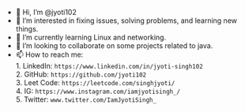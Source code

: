 - 👋 Hi, I’m @jyoti102
- 👀 I’m interested in fixing issues, solving problems, and learning new things.
- 🌱 I’m currently learning Linux and networking.
- 💞️ I’m looking to collaborate on some projects related to java.
- 📫 How to reach me:   
          1. LinkedIn: `https://www.linkedin.com/in/jyoti-singh102`   
          2. GitHub: `https://github.com/jyoti102`   
          3. Leet Code: `https://leetcode.com/singhjyoti/`   
          4. IG: `https://www.instagram.com/iamjyotisingh_/`  
          5. Twitter: `www.twitter.com/IamJyotiSingh_`

<!---
jyoti102/jyoti102 is a ✨ special ✨ repository because its `README.md` (this file) appears on your GitHub profile.
You can click the Preview link to take a look at your changes.
--->
